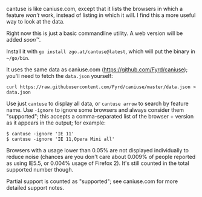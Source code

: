 cantuse is like caniuse.com, except that it lists the browsers in which a
feature *won't* work, instead of listing in which it will. I find this a more
useful way to look at the data.

Right now this is just a basic commandline utility. A web version will be added
*soon™*.

Install it with `go install zgo.at/cantuse@latest`, which will put the binary in
`~/go/bin`.

It uses the same data as caniuse.com (https://github.com/Fyrd/caniuse); you'll
need to fetch the `data.json` yourself:

    curl https://raw.githubusercontent.com/Fyrd/caniuse/master/data.json > data.json

Use just `cantuse` to display all data, or `cantuse arrow` to search by feature
name. Use `-ignore` to ignore some browsers and always consider them
"supported"; this accepts a comma-separated list of the browser + version as it
appears in the output; for example:

    $ cantuse -ignore 'IE 11'
    $ cantuse -ignore 'IE 11,Opera Mini all'

Browsers with a usage lower than 0.05% are not displayed individually to reduce
noise (chances are you don't care about 0.009% of people reported as using
IE5.5, or 0.004% usage of Firefox 2). It's still counted in the total supported
number though.

Partial support is counted as "supported"; see caniuse.com for more detailed
support notes.
